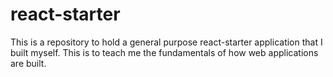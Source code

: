 # react-starter
This is a repository to hold a general purpose react-starter application that I built myself. This is to teach me the fundamentals of how web applications are built.
